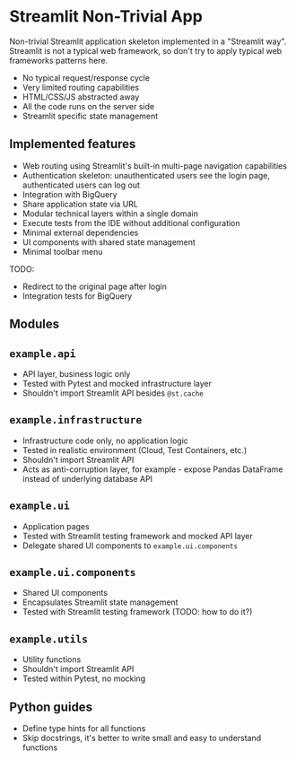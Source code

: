# Streamlit Non-Trivial App

Non-trivial Streamlit application skeleton implemented in a "Streamlit way".
Streamlit is not a typical web framework, so don't try to apply typical web frameworks patterns here.

* No typical request/response cycle
* Very limited routing capabilities
* HTML/CSS/JS abstracted away
* All the code runs on the server side
* Streamlit specific state management

## Implemented features

* Web routing using Streamlit's built-in multi-page navigation capabilities
* Authentication skeleton: unauthenticated users see the login page, authenticated users can log out
* Integration with BigQuery
* Share application state via URL
* Modular technical layers within a single domain
* Execute tests from the IDE without additional configuration
* Minimal external dependencies
* UI components with shared state management
* Minimal toolbar menu

TODO:

* Redirect to the original page after login
* Integration tests for BigQuery

## Modules

## `example.api`

* API layer, business logic only
* Tested with Pytest and mocked infrastructure layer
* Shouldn't import Streamlit API besides `@st.cache`

## `example.infrastructure`

* Infrastructure code only, no application logic
* Tested in realistic environment (Cloud, Test Containers, etc.)
* Shouldn't import Streamlit API
* Acts as anti-corruption layer, for example - expose Pandas DataFrame instead of underlying database API

## `example.ui`

* Application pages
* Tested with Streamlit testing framework and mocked API layer
* Delegate shared UI components to `example.ui.components`

## `example.ui.components`

* Shared UI components
* Encapsulates Streamlit state management
* Tested with Streamlit testing framework (TODO: how to do it?)

## `example.utils`

* Utility functions
* Shouldn't import Streamlit API
* Tested within Pytest, no mocking

## Python guides

* Define type hints for all functions
* Skip docstrings, it's better to write small and easy to understand functions
